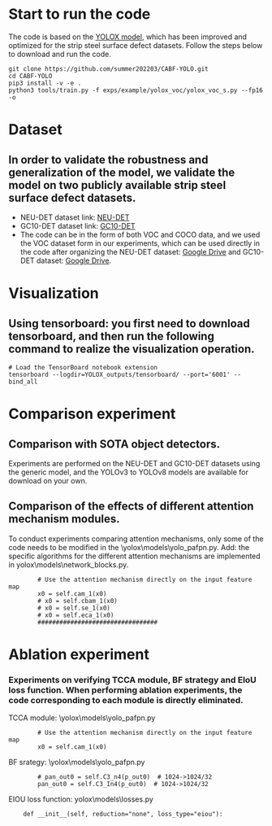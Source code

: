 # Start to run the code
The code is based on the [YOLOX model](https://github.com/Megvii-BaseDetection/YOLOX), which has been improved and optimized for the strip steel surface defect datasets. Follow the steps below to download and run the code.
```
git clone https://github.com/summer202203/CABF-YOLO.git
cd CABF-YOLO
pip3 install -v -e .
python3 tools/train.py -f exps/example/yolox_voc/yolox_voc_s.py --fp16 -o
```
# Dataset
## In order to validate the robustness and generalization of the model, we validate the model on two publicly available strip steel surface defect datasets.
* NEU-DET dataset link: [NEU-DET](http://faculty.neu.edu.cn/songkechen/zh_CN/zdylm/263270/list/index.htm)
* GC10-DET dataset link: [GC10-DET](https://github.com/lvxiaoming2019/GC10-DET-Metallic-Surface-Defect-Datasets.git)
* The code can be in the form of both VOC and COCO data, and we used the VOC dataset form in our experiments, which can be used directly in the code after organizing the NEU-DET dataset: [Google Drive](https://drive.google.com/drive/folders/1PCIGSFXW0SkgDWaUckYHXluPAwK6oqfY?usp=sharing) and GC10-DET dataset: [Google Drive](https://drive.google.com/drive/folders/1RkPZWtg4HK_Quq0t41WqS9-9GyYNFbId?usp=drive_link).

# Visualization
## Using tensorboard: you first need to download tensorboard, and then run the following command to realize the visualization operation.
```
# Load the TensorBoard notebook extension
tensorboard --logdir=YOLOX_outputs/tensorboard/ --port='6001' --bind_all
```
# Comparison experiment

## Comparison with SOTA object detectors.
Experiments are performed on the NEU-DET and GC10-DET datasets using the generic model, and the YOLOv3 to YOLOv8 models are available for download on your own.

##  Comparison of the effects of different attention mechanism modules.
To conduct experiments comparing attention mechanisms, only some of the code needs to be modified in the \yolox\models\yolo_pafpn.py. Add: the specific algorithms for the different attention mechanisms are implemented in yolox\models\network_blocks.py.
```
        # Use the attention mechanism directly on the input feature map
        x0 = self.cam_1(x0)
        # x0 = self.cbam_1(x0)
        # x0 = self.se_1(x0)
        # x0 = self.eca_1(x0)
        #################################
```

# Ablation experiment
### Experiments on verifying TCCA module, BF strategy and EIoU loss function. When performing ablation experiments, the code corresponding to each module is directly eliminated.
TCCA module: \yolox\models\yolo_pafpn.py
```
        # Use the attention mechanism directly on the input feature map
        x0 = self.cam_1(x0)
```
BF srategy: \yolox\models\yolo_pafpn.py
```
        # pan_out0 = self.C3_n4(p_out0)  # 1024->1024/32
        pan_out0 = self.C3_In4(p_out0)  # 1024->1024/32
```
EIOU loss function: yolox\models\losses.py
```
    def __init__(self, reduction="none", loss_type="eiou"):
```
